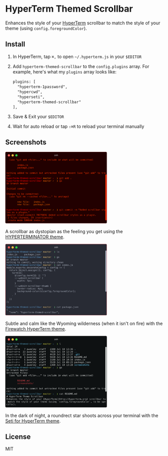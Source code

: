 # HyperTerm Themed Scrollbar
Enhances the style of your [HyperTerm](http://hyperterm.org) scrollbar to match the style of your theme (using `config.foregroundColor`).

## Install
1. In HyperTerm, tap `⌘,` to open `~/.hyperterm.js` in your `$EDITOR`
2. Add `hyperterm-themed-scrollbar` to the `config.plugins` array. For example, here's what my `plugins` array looks like:
    ```
    plugins: [
      "hyperterm-1password",
      "hypercwd",
      "hyperseti",
      "hyperterm-themed-scrollbar"
    ],
    ```

3. Save & Exit your `$EDITOR`
4. Wait for auto reload or tap `⇧⌘R` to reload your terminal manually

## Screenshots
<img src="screenshots/hyperterminator.png" alt="Screenshot of the scrollbar with the HYPERTERMINATOR theme." width="320">

A scrollbar as dystopian as the feeling you get using the [HYPERTERMINATOR theme]().

<img src="screenshots/hyperterm-firewatch.png" alt="Screenshot of the scrollbar with the hyperterm-firewatch theme." width="320">

Subtle and calm like the Wyoming wilderness (when it isn't on fire) with the [Firewatch HyperTerm theme](https://github.com/leeds-ebooks/hyperterm-firewatch).

<img src="screenshots/hyperseti.png" alt="Screenshot of the scrollbar with the hyperseti theme." width="320">

In the dark of night, a roundrect star shoots across your terminal with the [Seti for HyperTerm theme](https://www.npmjs.com/package/hyperseti).


## License
MIT
